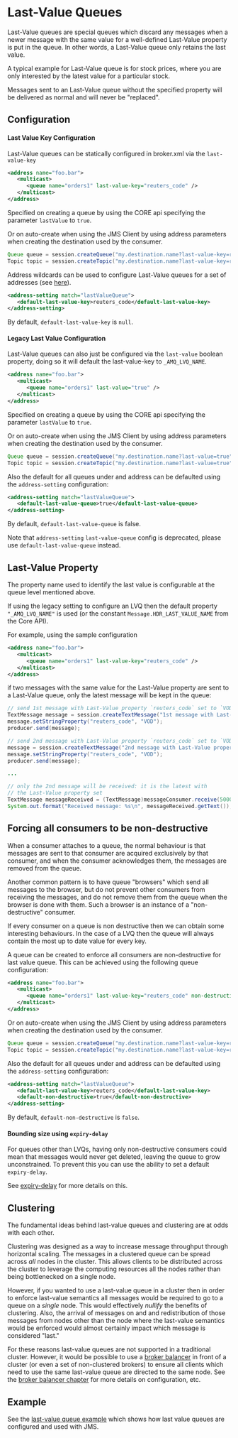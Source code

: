# Last-Value Queues

Last-Value queues are special queues which discard any messages when a newer
message with the same value for a well-defined Last-Value property is put in
the queue. In other words, a Last-Value queue only retains the last value.

A typical example for Last-Value queue is for stock prices, where you are only
interested by the latest value for a particular stock.

Messages sent to an Last-Value queue without the specified property will be
delivered as normal and will never be "replaced".

## Configuration

#### Last Value Key Configuration
Last-Value queues can be statically configured in broker.xml via the
`last-value-key`

```xml
<address name="foo.bar">
   <multicast>
      <queue name="orders1" last-value-key="reuters_code" />
   </multicast>
</address>
```

Specified on creating a queue by using the CORE api specifying the parameter 
`lastValue` to `true`. 

Or on auto-create when using the JMS Client by using address parameters when 
creating the destination used by the consumer.

```java
Queue queue = session.createQueue("my.destination.name?last-value-key=reuters_code");
Topic topic = session.createTopic("my.destination.name?last-value-key=reuters_code");
```

Address wildcards can be used to configure Last-Value queues for a set of
addresses (see [here](wildcard-syntax.md)).

```xml
<address-setting match="lastValueQueue">
   <default-last-value-key>reuters_code</default-last-value-key>
</address-setting>
```

By default, `default-last-value-key` is `null`.

#### Legacy Last Value Configuration

Last-Value queues can also just be configured via the `last-value` boolean
property, doing so it will default the last-value-key to `_AMQ_LVQ_NAME`.

```xml
<address name="foo.bar">
   <multicast>
      <queue name="orders1" last-value="true" />
   </multicast>
</address>
```

Specified on creating a queue by using the CORE api specifying the parameter 
`lastValue` to `true`. 

Or on auto-create when using the JMS Client by using address parameters when 
creating the destination used by the consumer.

```java
Queue queue = session.createQueue("my.destination.name?last-value=true");
Topic topic = session.createTopic("my.destination.name?last-value=true");
```

Also the default for all queues under and address can be defaulted using the 
`address-setting` configuration:

```xml
<address-setting match="lastValueQueue">
   <default-last-value-queue>true</default-last-value-queue>
</address-setting>
```

By default, `default-last-value-queue` is false. 

Note that `address-setting` `last-value-queue` config is deprecated, please use
`default-last-value-queue` instead.

## Last-Value Property

The property name used to identify the last value is configurable 
at the queue level mentioned above.

If using the legacy setting to configure an LVQ then the default property 
`"_AMQ_LVQ_NAME"` is used (or the constant `Message.HDR_LAST_VALUE_NAME` from
the Core API).

For example, using the sample configuration 

```xml
<address name="foo.bar">
   <multicast>
      <queue name="orders1" last-value-key="reuters_code" />
   </multicast>
</address>
```

if two messages with the same value for the Last-Value
property are sent to a Last-Value queue, only the latest message will be
kept in the queue:

```java
// send 1st message with Last-Value property `reuters_code` set to `VOD`
TextMessage message = session.createTextMessage("1st message with Last-Value property set");
message.setStringProperty("reuters_code", "VOD");
producer.send(message);

// send 2nd message with Last-Value property `reuters_code` set to `VOD`
message = session.createTextMessage("2nd message with Last-Value property set");
message.setStringProperty("reuters_code", "VOD");
producer.send(message);

...

// only the 2nd message will be received: it is the latest with
// the Last-Value property set
TextMessage messageReceived = (TextMessage)messageConsumer.receive(5000);
System.out.format("Received message: %s\n", messageReceived.getText());
```

## Forcing all consumers to be non-destructive

When a consumer attaches to a queue, the normal behaviour is that messages are
sent to that consumer are acquired exclusively by that consumer, and when the
consumer acknowledges them, the messages are removed from the queue.

Another common pattern is to have queue "browsers" which send all messages to
the browser, but do not prevent other consumers from receiving the messages,
and do not remove them from the queue when the browser is done with them. Such
a browser is an instance of a "non-destructive" consumer.

If every consumer on a queue is non destructive then we can obtain some
interesting behaviours. In the case of a LVQ then the queue will always contain
the most up to date value for every key. 

A queue can be created to enforce all consumers are non-destructive for last
value queue. This can be achieved using the following queue configuration:

```xml
<address name="foo.bar">
   <multicast>
      <queue name="orders1" last-value-key="reuters_code" non-destructive="true" />
   </multicast>
</address>
```

Or on auto-create when using the JMS Client by using address parameters when 
creating the destination used by the consumer.

```java
Queue queue = session.createQueue("my.destination.name?last-value-key=reuters_code&non-destructive=true");
Topic topic = session.createTopic("my.destination.name?last-value-key=reuters_code&non-destructive=true");
```

Also the default for all queues under and address can be defaulted using the 
`address-setting` configuration:

```xml
<address-setting match="lastValueQueue">
   <default-last-value-key>reuters_code</default-last-value-key>
   <default-non-destructive>true</default-non-destructive>
</address-setting>
```

By default, `default-non-destructive` is `false`.

#### Bounding size using `expiry-delay`

For queues other than LVQs, having only non-destructive consumers could mean
that messages would never get deleted, leaving the queue to grow unconstrained.
To prevent this you can use the ability to set a default `expiry-delay`.

See [expiry-delay](message-expiry.md#configuring-expiry-delay) for more details
on this.

## Clustering

The fundamental ideas behind last-value queues and clustering are at odds with
each other. 

Clustering was designed as a way to increase message throughput through
horizontal scaling. The messages in a clustered queue can be spread across 
_all_ nodes in the cluster. This allows clients to be distributed across the
cluster to leverage the computing resources all the nodes rather than being
bottlenecked on a single node.

However, if you wanted to use a last-value queue in a cluster then in order
to enforce last-value semantics all messages would be required to go to a
queue on a _single_ node. This would effectively _nullify_ the benefits of
clustering. Also, the arrival of messages on and and redistribution of
those messages from nodes other than the node where the last-value semantics
would be enforced would almost certainly impact which message is considered
"last."

For these reasons last-value queues are not supported in a traditional cluster.
However, it would be possible to use a [broker balancer](broker-balancers.md)
in front of a cluster (or even a set of non-clustered brokers) to ensure all
clients which need to use the same last-value queue are directed to the same
node. See the [broker balancer chapter](broker-balancers.md) for more details
on configuration, etc.

## Example

See the [last-value queue example](examples.md#last-value-queue) which shows 
how last value queues are configured and used with JMS.
